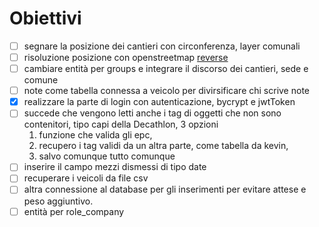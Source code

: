 # Obiettivi

- [ ] segnare la posizione dei cantieri con circonferenza, layer comunali
- [ ] risoluzione posizione con openstreetmap [reverse](https://nominatim.org/release-docs/develop/api/Reverse/)
- [ ] cambiare entità per groups e integrare il discorso dei cantieri, sede e comune
- [ ] note come tabella connessa a veicolo per divirsificare chi scrive note
- [x] realizzare la parte di login con autenticazione, bycrypt e jwtToken
- [ ] succede che vengono letti anche i tag di oggetti che non sono contenitori, tipo capi della Decathlon, 3 opzioni
	1. funzione che valida gli epc,
	2. recupero i tag validi da un altra parte, come tabella da kevin,
	3. salvo comunque tutto comunque
- [ ] inserire il campo mezzi dismessi di tipo date
- [ ] recuperare i veicoli da file csv
- [ ] altra connessione al database per gli inserimenti per evitare attese e peso aggiuntivo.
- [ ] entità per role_company